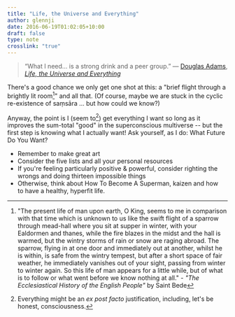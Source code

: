 ```yaml
---
title: "Life, the Universe and Everything"
author: glennji
date: 2016-06-19T01:02:05+10:00
draft: false
type: note
crosslink: "true"
---
```

>“What I need... is a strong drink and a peer group.”
> ― <a class="authorOrTitle" href="https://www.goodreads.com/author/show/4.Douglas_Adams">Douglas Adams</a>, *<span id="quote_book_link_8694"><a class="authorOrTitle" href="https://www.goodreads.com/work/quotes/74123">Life, the Universe and Everything</a></span>*

There's a good chance we only get one shot at this: a "brief flight through a brightly lit room[^1]" and all that. (Of course, maybe we are stuck in the cyclic re-existence of saṃsāra ... but how could we know?)

Anyway, the point is I (seem to[^2]) get everything I want so long as it improves the sum-total "good" in the superconscious multiverse -- but the first step is knowing what I actually want! Ask yourself, as I do: What Future Do You Want?

 * Remember to make great art
 * Consider the five lists and all your personal resources
 * If you're feeling particularly positive & powerful, consider righting the wrongs and doing thirteen impossible things
 * Otherwise, think about How To Become A Superman, kaizen and how to have a healthy, hyperfit life.

[^1]: "The present life of man upon earth, O King, seems to me in comparison with that time which is unknown to us like the swift flight of a sparrow through mead-hall where you sit at supper in winter, with your Ealdormen and thanes, while the fire blazes in the midst and the hall is warmed, but the wintry storms of rain or snow are raging abroad. The sparrow, flying in at one door and immediately out at another, whilst he is within, is safe from the wintry tempest, but after a short space of fair weather, he immediately vanishes out of your sight, passing from winter to winter again. So this life of man appears for a little while, but of what is to follow or what went before we know nothing at all." - *"The Ecclesiastical History of the English People"* by Saint Bede

[^2]: Everything might be an *ex post facto* justification, including, let's be honest, consciousness.
